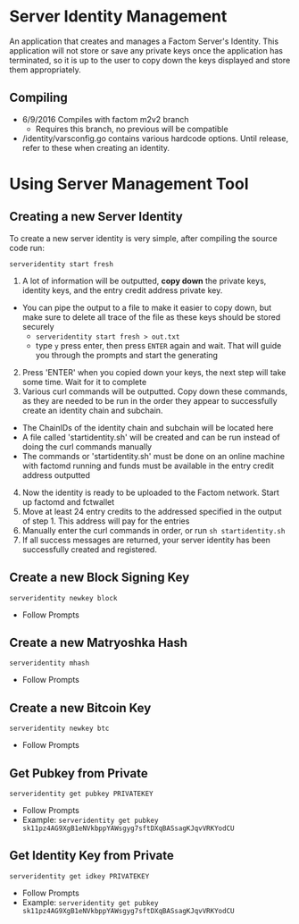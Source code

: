 Server Identity Management
========
An application that creates and manages a Factom Server's Identity. This application will not store or save any private keys once the application has terminated, so it is up to the user to copy down the keys displayed and store them appropriately.

## Compiling
* 6/9/2016 Compiles with factom m2v2 branch
  * Requires this branch, no previous will be compatible
* /identity/varsconfig.go contains various hardcode options. Until release, refer to these when creating an identity.


Using Server Management Tool
========
## Creating a new Server Identity
To create a new server identity is very simple, after compiling the source code run:
```
serveridentity start fresh
```

1. A lot of information will be outputted, **copy down** the private keys, identity keys, and the entry credit address private key.
  * You can pipe the output to a file to make it easier to copy down, but make sure to delete all trace of the file as these keys should be stored securely
    * ```serveridentity start fresh > out.txt```
    * type ``` y ``` press enter, then press ```ENTER``` again and wait. That will guide you through the prompts and start the generating
2. Press 'ENTER' when you copied down your keys, the next step will take some time. Wait for it to complete
3. Various curl commands will be outputted. Copy down these commands, as they are needed to be run in the order they appear to successfully create an identity chain and subchain.
  * The ChainIDs of the identity chain and subchain will be located here
  * A file called 'startidentity.sh' will be created and can be run instead of doing the curl commands manually
  * The commands or 'startidentity.sh' must be done on an online machine with factomd running and funds must be available in the entry credit address outputted
4. Now the identity is ready to be uploaded to the Factom network. Start up factomd and fctwallet
5. Move at least 24 entry credits to the addressed specified in the output of step 1. This address will pay for the entries
6. Manually enter the curl commands in order, or run ```sh startidentity.sh```
7. If all success messages are returned, your server identity has been successfully created and registered.


## Create a new Block Signing Key
```
serveridentity newkey block
 ```

* Follow Prompts


## Create a new Matryoshka Hash
```
serveridentity mhash
 ```

* Follow Prompts


## Create a new Bitcoin Key
```
serveridentity newkey btc
 ```

 * Follow Prompts


## Get Pubkey from Private
 ```
 serveridentity get pubkey PRIVATEKEY
  ```

* Follow Prompts
* Example: ``` serveridentity get pubkey sk11pz4AG9XgB1eNVkbppYAWsgyg7sftDXqBASsagKJqvVRKYodCU ```


## Get Identity Key from Private
```
serveridentity get idkey PRIVATEKEY
 ```

* Follow Prompts
* Example: ``` serveridentity get pubkey sk11pz4AG9XgB1eNVkbppYAWsgyg7sftDXqBASsagKJqvVRKYodCU ```

